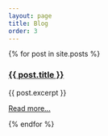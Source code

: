 ```yaml
---
layout: page
title: Blog
order: 3
---
```


{% for post in site.posts %}
  <h3>
    <a href="{{ post.url }}">{{ post.title }}</a>
  </h3>
  <p>
    {{ post.excerpt }}
  </p>
  <p><a href="{{ post.url }}">Read more...</a></p>
{% endfor %}
